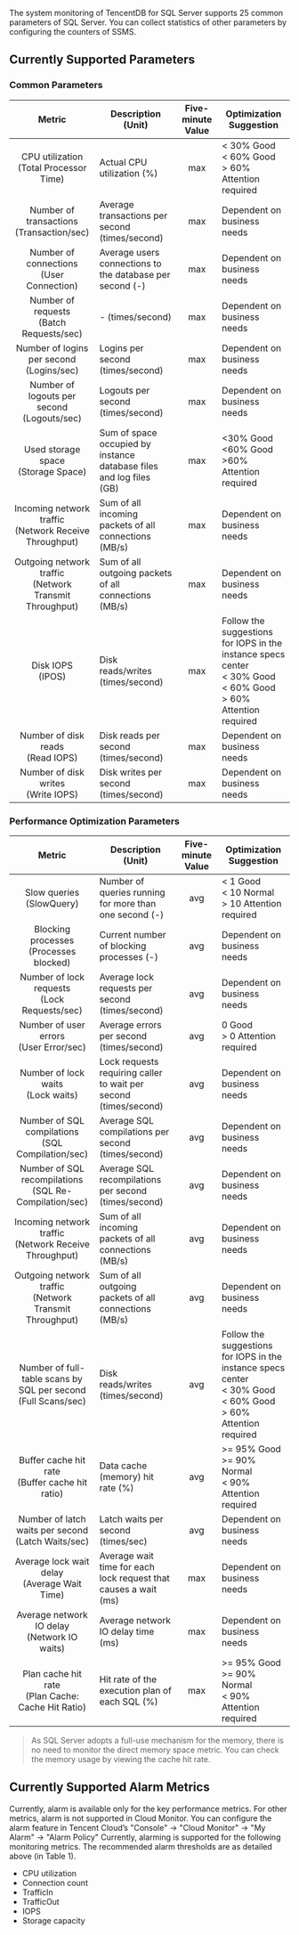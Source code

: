 The system monitoring of TencentDB for SQL Server supports 25 common parameters of SQL Server. You can collect statistics of other parameters by configuring the counters of SSMS.
## Currently Supported Parameters
### Common Parameters

| Metric | Description (Unit) | Five-minute Value | Optimization Suggestion |
|:----:|----|:-----:|--------|
| CPU utilization <br>(Total Processor Time) | Actual CPU utilization (%) | max | < 30% Good <br>< 60% Good <br>> 60% Attention required |
| Number of transactions <br>(Transaction/sec) | Average transactions per second (times/second) | max | Dependent on business needs |
| Number of connections <br>(User Connection) | Average users connections to the database per second (-) | max | Dependent on business needs |
| Number of requests <br>(Batch Requests/sec) | - (times/second) | max | Dependent on business needs |
| Number of logins per second <br>(Logins/sec) | Logins per second (times/second) | max | Dependent on business needs |
| Number of logouts per second <br>(Logouts/sec) | Logouts per second (times/second) | max | Dependent on business needs |
| Used storage space <br>(Storage Space) | Sum of space occupied by instance database files and log files (GB) | max | <30% Good <br><60% Good <br>>60% Attention required |
| Incoming network traffic <br>(Network Receive Throughput) | Sum of all incoming packets of all connections (MB/s) | max | Dependent on business needs |
| Outgoing network traffic <br>(Network Transmit Throughput) | Sum of all outgoing packets of all connections (MB/s) | max | Dependent on business needs |
| Disk IOPS <br>(IPOS) | Disk reads/writes (times/second) | max | Follow the suggestions for IOPS in the instance specs center <br>< 30% Good <br>< 60% Good <br>> 60% Attention required |
| Number of disk reads <br>(Read IOPS) | Disk reads per second (times/second) | max | Dependent on business needs |
| Number of disk writes <br>(Write IOPS) | Disk writes per second (times/second) | max | Dependent on business needs |

### Performance Optimization Parameters

| Metric | Description (Unit) | Five-minute Value | Optimization Suggestion |
|:----:|----|:-----:|--------|
| Slow queries <br>(SlowQuery) | Number of queries running for more than one second (-) | avg | < 1 Good <br>< 10 Normal <br>> 10 Attention required |
| Blocking processes <br>(Processes blocked) | Current number of blocking processes (-) | avg | Dependent on business needs |
| Number of lock requests <br>(Lock Requests/sec) | Average lock requests per second (times/second) | avg | Dependent on business needs|
| Number of user errors <br>(User Error/sec) | Average errors per second (times/second) | avg | 0 Good <br>> 0 Attention required |
| Number of lock waits <br>(Lock waits) | Lock requests requiring caller to wait per second (times/second) | avg | Dependent on business needs |
| Number of SQL compilations <br>(SQL Compilation/sec) | Average SQL compilations per second (times/second) | avg | Dependent on business needs |
| Number of SQL recompilations <br>(SQL Re-Compilation/sec) | Average SQL recompilations per second (times/second) | avg | Dependent on business needs |
| Incoming network traffic <br>(Network Receive Throughput) | Sum of all incoming packets of all connections (MB/s) | avg | Dependent on business needs |
| Outgoing network traffic <br>(Network Transmit Throughput) | Sum of all outgoing packets of all connections (MB/s) | avg | Dependent on business needs |
| Number of full-table scans by SQL per second <br>(Full Scans/sec) | Disk reads/writes (times/second) | avg | Follow the suggestions for IOPS in the instance specs center <br>< 30% Good <br>< 60% Good <br>> 60% Attention required |
| Buffer cache hit rate <br>(Buffer cache hit ratio) | Data cache (memory) hit rate (%) | avg | >= 95% Good <br>>= 90% Normal <br>< 90% Attention required |
| Number of latch waits per second <br>(Latch Waits/sec) | Latch waits per second (times/sec) | avg | Dependent on business needs |
| Average lock wait delay <br>(Average Wait Time) | Average wait time for each lock request that causes a wait (ms) | max | Dependent on business needs |
| Average network IO delay <br>(Network IO waits) | Average network IO delay time (ms) | max | Dependent on business needs |
| Plan cache hit rate <br>(Plan Cache: Cache Hit Ratio) | Hit rate of the execution plan of each SQL (%) | max | >= 95% Good <br>>= 90% Normal <br>< 90% Attention required |


> As SQL Server adopts a full-use mechanism for the memory, there is no need to monitor the direct memory space metric. You can check the memory usage by viewing the cache hit rate.


## Currently Supported Alarm Metrics
Currently, alarm is available only for the key performance metrics. For other metrics, alarm is not supported in Cloud Monitor. You can configure the alarm feature in Tencent Cloud’s "Console" -> "Cloud Monitor" -> "My Alarm" -> "Alarm Policy"
Currently, alarming is supported for the following monitoring metrics. The recommended alarm thresholds are as detailed above (in Table 1).

- CPU utilization
- Connection count
- TrafficIn
- TrafficOut
- IOPS
- Storage capacity
